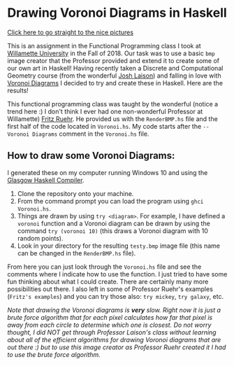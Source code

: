 # Drawing Voronoi Diagrams in Haskell


[Click here to go straight to the nice pictures](DIAGRAMS.md)

This is an assignment in the Functional Programming class I took at [Willamette University](https://willamette.edu/) in the Fall of 2018. Our task was to use a basic `bmp` image creator that the Professor provided and extend it to create some of our own art in Haskell! Having recently taken a Discrete and Computational Geometry course (from the wonderful [Josh Laison](https://willamette.edu/~jlaison/index.html)) and falling in love with [Voronoi Diagrams](https://en.wikipedia.org/wiki/Voronoi_diagram) I decided to try and create these in Haskell. Here are the results!

This functional programming class was taught by the wonderful (notice a trend here :) I don't think I ever had one non-wonderful Professor at Willamette) [Fritz Ruehr](http://www.willamette.edu/~fruehr/). He provided us with the `RenderBMP.hs` file and the first half of the code located in `Voronoi.hs`. My code starts after the `-- Voronoi Diagrams` comment in the `Voronoi.hs` file.

## How to draw some Voronoi Diagrams:
I generated these on my computer running Windows 10 and using the [Glasgow Haskell Compiler](https://www.haskell.org/ghc/).

1. Clone the repository onto your machine.
1. From the command prompt you can load the program using `ghci Voronoi.hs`.
1. Things are drawn by using `try <diagram>`. For example, I have defined a `voronoi` function and a Voronoi diagram can be drawn by using the command `try (voronoi 10)` (this draws a Voronoi diagram with 10 random points).
1. Look in your directory for the resulting `testy.bmp` image file (this name can be changed in the `RenderBMP.hs` file).

From here you can just look through the `Voronoi.hs` file and see the comments where I indicate how to use the function. I just tried to have some fun thinking about what I could create. There are certainly many more possibilities out there. I also left in some of Professor Ruehr's examples (`Fritz's examples`) and you can try those also: `try mickey`, `try galaxy`, etc.

*Note that drawing the Voronoi diagrams is **very** slow. Right now it is just a brute force algorithm that for each pixel calculates how far that pixel is away from each circle to determine which one is closest. Do not worry thought, I did NOT get through Professor Laison's class without learning about all of the efficient algorithms for drawing Voronoi diagrams that are out there :) but to use this image creator as Professor Ruehr created it I had to use the brute force algorithm.*